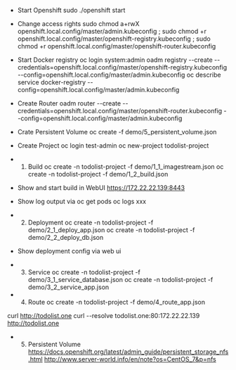 - Start Openshift
sudo ./openshift start

- Change access rights
sudo chmod a+rwX openshift.local.config/master/admin.kubeconfig ; sudo chmod +r openshift.local.config/master/openshift-registry.kubeconfig ; sudo chmod +r openshift.local.config/master/openshift-router.kubeconfig

- Start Docker registry
oc login
system:admin
oadm registry --create --credentials=openshift.local.config/master/openshift-registry.kubeconfig --config=openshift.local.config/master/admin.kubeconfig
oc describe service docker-registry --config=openshift.local.config/master/admin.kubeconfig

- Create Router
oadm router --create --credentials=openshift.local.config/master/openshift-router.kubeconfig --config=openshift.local.config/master/admin.kubeconfig

- Crate Persistent Volume
oc create -f demo/5_persistent_volume.json

- Create Project
oc login
test-admin
oc new-project todolist-project

- 1) Build
oc create -n todolist-project -f demo/1_1_imagestream.json
oc create -n todolist-project -f demo/1_2_build.json
- Show and start build in WebUI
﻿https://172.22.22.139:8443
- Show log output via
oc get pods
oc logs xxx

- 2) Deployment
oc create -n todolist-project -f demo/2_1_deploy_app.json
oc create -n todolist-project -f demo/2_2_deploy_db.json
- Show deployment config via web ui

- 3) Service
oc create -n todolist-project -f demo/3_1_service_database.json
oc create -n todolist-project -f demo/3_2_service_app.json

- 4) Route
oc create -n todolist-project -f demo/4_route_app.json

curl http://todolist.one
curl --resolve todolist.one:80:172.22.22.139 http://todolist.one

- 5) Persistent Volume
https://docs.openshift.org/latest/admin_guide/persistent_storage_nfs.html
http://www.server-world.info/en/note?os=CentOS_7&p=nfs